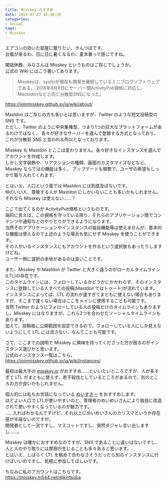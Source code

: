 ```yaml
---
title: Misskey のすすめ
date: 2019-07-27 16:30:26
categories:
- Social
tags:
- Misskey
---
```


エアコンの効いた部屋に籠りたい、きんつばです。  
台風が来るわ、日に日に暑くなるわ、夏本番って感じですね。

閑話休題、みなさんは Misskey というものはご存じでしょうか。  
公式の Wiki にはこう書いてあります。

> Misskeyは、syuiloが現在も開発を継続しているミニブログソフトウェアである。
2018年4月8日にサーバー間ActivityPub規格に対応し、Mastodonなどと同じ分散型SNSになった。

https://joinmisskey.github.io/ja/wiki/about/

<!-- more -->

Mastdon はご存じの方も多いとは思いますが、Twitter のような短文投稿型の SNS です。  
ただし、Twitter のように中央集権型、つまり1つの巨大なプラットフォームがあるわけではなく、
各々が好きなサーバーを選んで登録する方式となっており、これが分散型 SNS と言われる所以となっております。

Misskey も Mastdon とここは変わりません。各々好きなインスタンスを選んでアカウントを作成します。  
しかし文字装飾や、リアクションの種類、画面のカスタマイズなどなど、 Misskey ならではの機能は多く、
アップデートも頻繁で、ユーザの希望もしっかり取り入れてくれます。

とはいえ、人口という面では Mastdon には到底及ばないです。  
仲のいい人、尊敬する人が Mastdon にしかいないことも多いかもしれません。それなら Misskey は使えない……？

ここで出てくるのが ActivityPub規格というものです。  
端的に言えば、この規格を守っている限り、それらのアプリケーション間でコンテンツや通知などのやりとりができるようになります。  
当然そのアプリケーションやインスタンスの独自機能等は使えませんが、基本的な機能は使えるので上述のような場合も気にせず Misskey を使うことができます。  
その人がいるインスタンスにもアカウントを作るという選択肢もあったりしますけどね。  
ユーザー側に選択の余地があるのは良いことです。

また、Misskey や Mastdon が Twitter と大きく違うのがローカルタイムライン(LTL)の存在です。  
このタイムラインには、フォローしているかどうかにかかわらず、そのインスタンスに登録している人すべての投稿(Mastdon ではトゥート)が流れています。  
インスタンスによっては、LTL の流れが速すぎてまともに使えない場合もありますが、そこまで速くない場合はここをメインに使用することも可能です。  
当然 Twitter のようにフォローしている人の投稿だけのタイムラインもありますし、Misskey にはなりますが、これら2つを合わせたソーシャルタイムラインもあります。  
加えて、投稿毎に公開範囲を設定できるので、フォローしている人にしか見えないようにして LTL には流さない、なんてことも可能です。

さて、ここまでの説明で Misskey に興味を持ってくださった方が困るのがインスタンス選びかと思います。  
公式のインスタンス一覧はこちら。  
https://joinmisskey.github.io/ja/wiki/instances/

最初は最大手の [misskey.io](https://misskey.io/) がおすすめ……といいたいところですが、人が多すぎて LTL がまともに使えず、若干殺伐としているところがあるので、別のところの方が良いかもしれません。

個人的には私もお世話になっている [めいすきー](https://misskey.m544.net/) をおすすめします。  
ほどよい人口で LTLが使いやすいのと、管理者のめいめいさんにより独自に改造されて使いやすくなっているのが魅力です。  
……入ればわかるんですけど、それ以上にめいめいさんのカリスマというか存在感が半端ないのですが。  
開発者として一流ですし、マスコットですし、突然ダジャレ言い出しますし……。

Misskey は確かにおすすめなのですが、SNS であることに違いはないですし、人と人のやり取りには摩擦が生じることも多々あると思います。  
とはいえ、しばらく LTL を眺めて合わなさそうだったら別のインスタンスに行けばいいのですし、気軽に参加してほしいです。

ちなみに私のアカウントはこちらです。  
https://misskey.m544.net/@kintsuba
